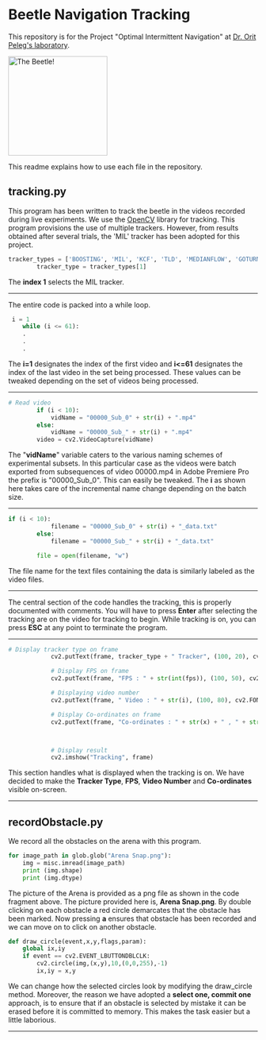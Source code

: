 # Beetle Navigation Tracking

This repository is for the Project "Optimal Intermittent Navigation" at [Dr. Orit Peleg's laboratory](https://www.peleglab.com/optimal-intermittent-navigation).

<img src="https://static.wixstatic.com/media/cb8b73_b15dafc59b90493593cfdb770924436c~mv2.png/v1/crop/x_234,y_0,w_525,h_523/fill/w_550,h_550,al_c,lg_1/cb8b73_b15dafc59b90493593cfdb770924436c~mv2.png" alt="The Beetle!" height="200px">

This readme explains how to use each file in the repository.



## tracking.py

This program has been written to track the beetle in the videos recorded during live experiments. We use the [OpenCV](https://opencv.org/) library for tracking. This program provisions the use of multiple trackers. However, from results obtained after several trials, the 'MIL' tracker has been adopted for this project.

```python
tracker_types = ['BOOSTING', 'MIL', 'KCF', 'TLD', 'MEDIANFLOW', 'GOTURN']
        tracker_type = tracker_types[1]
```

The **index 1** selects the MIL tracker.

---

The entire code is packed into a while loop.

```python
 i = 1
    while (i <= 61):
    .
    .
    .
```

The **i=1** designates the index of the first video and **i<=61** designates the index of the last video in the set being processed. These values can be tweaked depending on the set of videos being processed.

---

```python
# Read video
        if (i < 10):
            vidName = "00000_Sub_0" + str(i) + ".mp4"
        else:
            vidName = "00000_Sub_" + str(i) + ".mp4"
        video = cv2.VideoCapture(vidName)
```

The "**vidName**" variable caters to the various naming schemes of experimental subsets. In this particular case as the videos were batch exported from subsequences of video 00000.mp4 in Adobe Premiere Pro the prefix is "00000_Sub_0". This can easily be tweaked. The **i** as shown here takes care of the incremental name change depending on the batch size.

---

```python
if (i < 10):
            filename = "00000_Sub_0" + str(i) + "_data.txt"
        else:
            filename = "00000_Sub_" + str(i) + "_data.txt"

        file = open(filename, "w")
```

The file name for the text files containing the data is similarly labeled as the video files.

---

The central section of the code handles the tracking, this is properly documented with comments. You will have to press **Enter** after selecting the tracking are on the video for tracking to begin. While tracking is on, you can press **ESC** at any point to terminate the program.

---

```python
# Display tracker type on frame
            cv2.putText(frame, tracker_type + " Tracker", (100, 20), cv2.FONT_HERSHEY_SIMPLEX, 0.75, (50, 170, 50), 2);

            # Display FPS on frame
            cv2.putText(frame, "FPS : " + str(int(fps)), (100, 50), cv2.FONT_HERSHEY_SIMPLEX, 0.75, (50, 170, 50), 2);

            # Displaying video number
            cv2.putText(frame, " Video : " + str(i), (100, 80), cv2.FONT_HERSHEY_SIMPLEX, 0.75, (50, 170, 50), 2);

            # Display Co-ordinates on frame
            cv2.putText(frame, "Co-ordinates : " + str(x) + " , " + str(y), (100, 120), cv2.FONT_HERSHEY_SIMPLEX, 0.75, (50, 170, 50), 2);



            # Display result
            cv2.imshow("Tracking", frame)
```

This section handles what is displayed when the tracking is on. We have decided to make the **Tracker Type**, **FPS**, **Video Number** and **Co-ordinates** visible on-screen.

---





## recordObstacle.py

We record all the obstacles on the arena with this program.

```python
for image_path in glob.glob("Arena Snap.png"):
    img = misc.imread(image_path)
    print (img.shape)
    print (img.dtype)
```

The picture of the Arena is provided as a png file as shown in the code fragment above. The picture provided here is, **Arena Snap.png**. By double clicking on each obstacle a red circle demarcates that the obstacle has been marked. Now pressing **a** ensures that obstacle has been recorded and we can move on to click on another obstacle.

```python
def draw_circle(event,x,y,flags,param):
    global ix,iy
    if event == cv2.EVENT_LBUTTONDBLCLK:
        cv2.circle(img,(x,y),10,(0,0,255),-1)
        ix,iy = x,y
```

We can change how the selected circles look by modifying the draw_circle method. Moreover, the reason we have adopted a **select one, commit one** approach, is to ensure that if an obstacle is selected by mistake it can be erased before it is committed to memory. This makes the task easier but a little laborious.

---

